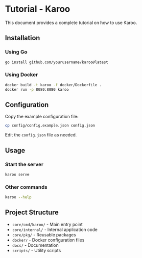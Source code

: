 # Tutorial - Karoo

This document provides a complete tutorial on how to use Karoo.

## Installation

### Using Go

```bash
go install github.com/yourusername/karoo@latest
```

### Using Docker

```bash
docker build -t karoo -f docker/Dockerfile .
docker run -p 8080:8080 karoo
```

## Configuration

Copy the example configuration file:

```bash
cp config/config.example.json config.json
```

Edit the `config.json` file as needed.

## Usage

### Start the server

```bash
karoo serve
```

### Other commands

```bash
karoo --help
```

## Project Structure

- `core/cmd/karoo/` - Main entry point
- `core/internal/` - Internal application code
- `core/pkg/` - Reusable packages
- `docker/` - Docker configuration files
- `docs/` - Documentation
- `scripts/` - Utility scripts
